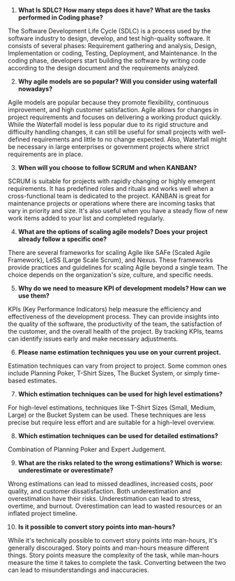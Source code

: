 1. **What Is SDLC? How many steps does it have? What are the tasks performed in Coding phase?**

The Software Development Life Cycle (SDLC) is a process used by the software industry to design, develop, and test high-quality software. It consists of several phases: Requirement gathering and analysis, Design, Implementation or coding, Testing, Deployment, and Maintenance. In the coding phase, developers start building the software by writing code according to the design document and the requirements analyzed.

2. **Why agile models are so popular? Will you consider using waterfall nowadays?**

Agile models are popular because they promote flexibility, continuous improvement, and high customer satisfaction. Agile allows for changes in project requirements and focuses on delivering a working product quickly. While the Waterfall model is less popular due to its rigid structure and difficulty handling changes, it can still be useful for small projects with well-defined requirements and little to no change expected. Also, Waterfall might be necessary in large enterprises or government projects where strict requirements are in place.

3. **When will you choose to follow SCRUM and when KANBAN?**

SCRUM is suitable for projects with rapidly changing or highly emergent requirements. It has predefined roles and rituals and works well when a cross-functional team is dedicated to the project. KANBAN is great for maintenance projects or operations where there are incoming tasks that vary in priority and size. It's also useful when you have a steady flow of new work items added to your list and completed regularly.

4. **What are the options of scaling agile models? Does your project already follow a specific one?**

There are several frameworks for scaling Agile like SAFe (Scaled Agile Framework), LeSS (Large Scale Scrum), and Nexus. These frameworks provide practices and guidelines for scaling Agile beyond a single team. The choice depends on the organization's size, culture, and specific needs.

5. **Why do we need to measure KPI of development models? How can we use them?**

KPIs (Key Performance Indicators) help measure the efficiency and effectiveness of the development process. They can provide insights into the quality of the software, the productivity of the team, the satisfaction of the customer, and the overall health of the project. By tracking KPIs, teams can identify issues early and make necessary adjustments.

6. **Please name estimation techniques you use on your current project.**

Estimation techniques can vary from project to project. Some common ones include Planning Poker, T-Shirt Sizes, The Bucket System, or simply time-based estimates.

7. **Which estimation techniques can be used for high level estimations?**

For high-level estimations, techniques like T-Shirt Sizes (Small, Medium, Large) or the Bucket System can be used. These techniques are less precise but require less effort and are suitable for a high-level overview.

8. **Which estimation techniques can be used for detailed estimations?**

Combination of Planning Poker and Expert Judgement.

9. **What are the risks related to the wrong estimations? Which is worse: underestimate or overestimate?**

Wrong estimations can lead to missed deadlines, increased costs, poor quality, and customer dissatisfaction. Both underestimation and overestimation have their risks. Underestimation can lead to stress, overtime, and burnout. Overestimation can lead to wasted resources or an inflated project timeline.

10. **Is it possible to convert story points into man-hours?**

While it's technically possible to convert story points into man-hours, it's generally discouraged. Story points and man-hours measure different things. Story points measure the complexity of the task, while man-hours measure the time it takes to complete the task. Converting between the two can lead to misunderstandings and inaccuracies.